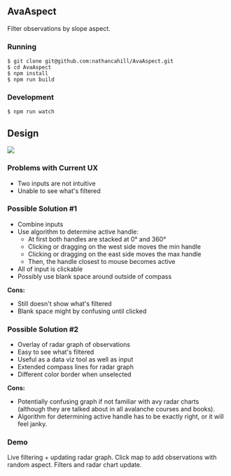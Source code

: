 ## AvaAspect

Filter observations by slope aspect.

### Running

```
$ git clone git@github.com:nathancahill/AvaAspect.git
$ cd AvaAspect
$ npm install
$ npm run build
```

### Development

```
$ npm run watch
```

## Design

![](http://i.imgur.com/X79L290.jpg)

### Problems with Current UX

 - Two inputs are not intuitive
 - Unable to see what's filtered

### Possible Solution #1

 - Combine inputs
 - Use algorithm to determine active handle:
   - At first both handles are stacked at 0° and 360°
   - Clicking or dragging on the west side moves the min handle
   - Clicking or dragging on the east side moves the max handle
   - Then, the handle closest to mouse becomes active
 - All of input is clickable
 - Possibly use blank space around outside of compass

__Cons:__

 - Still doesn't show what's filtered
 - Blank space might by confusing until clicked

### Possible Solution #2

 - Overlay of radar graph of observations
 - Easy to see what's filtered
 - Useful as a data viz tool as well as input
 - Extended compass lines for radar graph
 - Different color border when unselected

__Cons:__

 - Potentially confusing graph if not familiar with avy radar charts (although they are talked about in all avalanche courses and books).
 - Algorithm for determining active handle has to be exactly right, or it will feel janky.

### Demo

Live filtering + updating radar graph. Click map to add observations with random aspect. Filters and radar chart update.